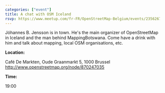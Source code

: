```yaml
---
categories: ["event"]
title: A chat with OSM Iceland
rsvp: https://www.meetup.com/fr-FR/OpenStreetMap-Belgium/events/235626704/
---
```

Jóhannes B. Jensson is in town. He's the main organizer of OpenStreetMap in Iceland and the man behind MappingBotswana. Come have a drink with him and talk about mapping, local OSM organisations, etc.

**Location:**

Café De Markten, Oude Graanmarkt 5, 1000 Brussel <http://www.openstreetmap.org/node/870247035>

**Time:**

19:00
